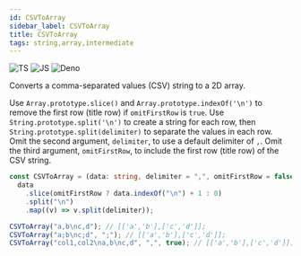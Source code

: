 ```yaml
---
id: CSVToArray
sidebar_label: CSVToArray
title: CSVToArray
tags: string,array,intermediate
---
```


![TS](https://img.shields.io/badge/supports-typescript-blue.svg?style=flat-square)
![JS](https://img.shields.io/badge/supports-javascript-yellow.svg?style=flat-square)
![Deno](https://img.shields.io/badge/supports-deno-green.svg?style=flat-square)

Converts a comma-separated values (CSV) string to a 2D array.

Use `Array.prototype.slice()` and `Array.prototype.indexOf('\n')` to remove the first row (title row) if `omitFirstRow` is `true`.
Use `String.prototype.split('\n')` to create a string for each row, then `String.prototype.split(delimiter)` to separate the values in each row.
Omit the second argument, `delimiter`, to use a default delimiter of `,`.
Omit the third argument, `omitFirstRow`, to include the first row (title row) of the CSV string.

```ts
const CSVToArray = (data: string, delimiter = ",", omitFirstRow = false) =>
  data
    .slice(omitFirstRow ? data.indexOf("\n") + 1 : 0)
    .split("\n")
    .map((v) => v.split(delimiter));
```

```ts
CSVToArray("a,b\nc,d"); // [['a','b'],['c','d']];
CSVToArray("a;b\nc;d", ";"); // [['a','b'],['c','d']];
CSVToArray("col1,col2\na,b\nc,d", ",", true); // [['a','b'],['c','d']];
```
